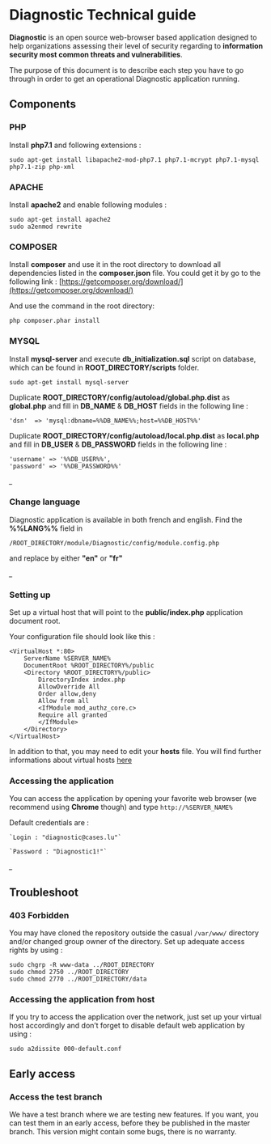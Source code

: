 Diagnostic Technical guide
==========================

**Diagnostic** is an open source web-browser based application designed
to help organizations assessing their level of security regarding to
**information security most common threats and vulnerabilities**.

The purpose of this document is to describe each step you have to go
through in order to get an operational Diagnostic application running.

Components
----------

### PHP

Install **php7.1** and following extensions :

    sudo apt-get install libapache2-mod-php7.1 php7.1-mcrypt php7.1-mysql php7.1-zip php-xml

### APACHE

Install **apache2** and enable following modules :

    sudo apt-get install apache2
    sudo a2enmod rewrite

### COMPOSER

Install **composer** and use it in the root directory to download all
dependencies listed in the **composer.json** file. You could get it by
go to the following link : [https://getcomposer.org/download/](https://getcomposer.org/download/)

And use the command in the root directory:

    php composer.phar install

### MYSQL

Install **mysql-server** and execute **db\_initialization.sql** script
on database, which can be found in **ROOT\_DIRECTORY/scripts** folder.

    sudo apt-get install mysql-server

Duplicate **ROOT\_DIRECTORY/config/autoload/global.php.dist** as
**global.php** and fill in **DB\_NAME** & **DB\_HOST** fields in the following line :

    'dsn'  => 'mysql:dbname=%%DB_NAME%%;host=%%DB_HOST%%'

Duplicate **ROOT\_DIRECTORY/config/autoload/local.php.dist** as
**local.php** and fill in **DB\_USER** & **DB\_PASSWORD** fields in the following line :

    'username' => '%%DB_USER%%',
    'password' => '%%DB_PASSWORD%%'

*\_*


### Change language

Diagnostic application is available in both
french and english. Find the **%%LANG%%** field in

    /ROOT_DIRECTORY/module/Diagnostic/config/module.config.php

and replace by either **"en"** or **"fr"**

*\_*

### Setting up

Set up a virtual host that will point to the **public/index.php**
application document root.

Your configuration file should look like this :

    <VirtualHost *:80>
        ServerName %SERVER_NAME%
        DocumentRoot %ROOT_DIRECTORY%/public
        <Directory %ROOT_DIRECTORY%/public>
            DirectoryIndex index.php
            AllowOverride All
            Order allow,deny
            Allow from all
            <IfModule mod_authz_core.c>
            Require all granted
            </IfModule>
        </Directory>
    </VirtualHost>

In addition to that, you may need to edit your **hosts** file. You will
find further informations about virtual hosts
[here](https://www.digitalocean.com/community/tutorials/how-to-set-up-apache-virtual-hosts-on-ubuntu-14-04-lts)

### Accessing the application

You can access the application by opening your favorite web browser (we
recommend using **Chrome** though) and type `http://%SERVER_NAME%`

Default credentials are :

    `Login : "diagnostic@cases.lu"`

    `Password : "Diagnostic1!"`

*\_*

Troubleshoot
------------

### 403 Forbidden

You may have cloned the repository outside the casual `/var/www/`
directory and/or changed group owner of the directory. Set up adequate
access rights by using :

    sudo chgrp -R www-data ../ROOT_DIRECTORY
    sudo chmod 2750 ../ROOT_DIRECTORY
    sudo chmod 2770 ../ROOT_DIRECTORY/data

### Accessing the application from host

If you try to access the application over the network, just set up your
virtual host accordingly and don’t forget to disable default web
application by using :

    sudo a2dissite 000-default.conf
    
Early access
------------

### Access the test branch

We have a test branch where we are testing new features. If you want,
you can test them in an early access, before they be published in the master branch.
This version might contain some bugs, there is no warranty.

